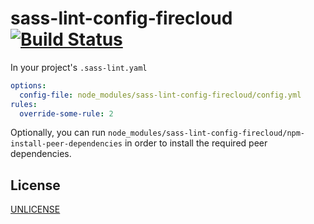 # sass-lint-config-firecloud [![Build Status][2]][1]

In your project's `.sass-lint.yaml`

```yaml
options:
  config-file: node_modules/sass-lint-config-firecloud/config.yml
rules:
  override-some-rule: 2
```

Optionally, you can run `node_modules/sass-lint-config-firecloud/npm-install-peer-dependencies`
in order to install the required peer dependencies.


## License

[UNLICENSE](UNLICENSE)


  [1]: https://travis-ci.org/tobiipro/sass-lint-config-firecloud
  [2]: https://travis-ci.org/tobiipro/sass-lint-config-firecloud.svg?branch=master
